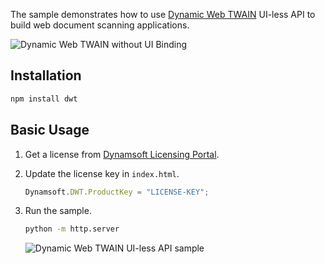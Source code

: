 The sample demonstrates how to use [Dynamic Web TWAIN](https://www.dynamsoft.com/web-twain/docs/info/api/Dynamsoft_WebTwainEnv.html) UI-less API to build web document scanning applications.

![Dynamic Web TWAIN without UI Binding](https://www.dynamsoft.com/codepool/img/2022/12/dynamic-web-twain-without-ui.png)


## Installation
```bash
npm install dwt
```

## Basic Usage
1. Get a license from [Dynamsoft Licensing Portal](https://www.dynamsoft.com/customer/license/trialLicense/?product=dcv&package=cross-platform).
2. Update the license key in `index.html`.

    ```js
    Dynamsoft.DWT.ProductKey = "LICENSE-KEY";
    ```

3. Run the sample.

    ```bash
    python -m http.server
    ```


    ![Dynamic Web TWAIN UI-less API sample](https://www.dynamsoft.com/codepool/img/2022/12/dynamic-web-twain-custom-ui.gif)

